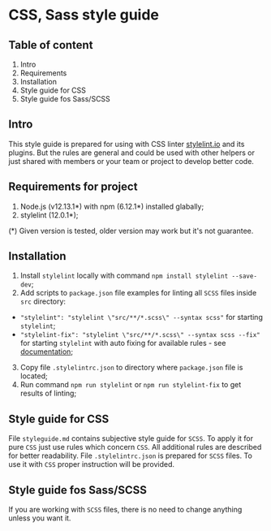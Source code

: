 # CSS, Sass style guide

## Table of content
1. Intro
2. Requirements
3. Installation
4. Style guide for CSS
5. Style guide fos Sass/SCSS

## Intro

This style guide is prepared for using with CSS linter [stylelint.io](https://stylelint.io) and its plugins. But the rules are general and could be used with other helpers or just shared with members or your team or project to develop better code.

## Requirements for project

1. Node.js (v12.13.1*) with npm (6.12.1*) installed glabally;
2. stylelint (12.0.1*);

(*) Given version is tested, older version may work but it's not guarantee.

## Installation

1. Install `stylelint` locally with command `npm install stylelint --save-dev`;
2. Add scripts to `package.json` file examples for linting all `SCSS` files inside `src` directory:
  * `"stylelint": "stylelint \"src/**/*.scss\" --syntax scss"` for starting `stylelint`;
  * `"stylelint-fix": "stylelint \"src/**/*.scss\" --syntax scss --fix"` for starting `stylelint` with auto fixing for available rules - see [documentation](https://stylelint.io/user-guide/rules);
3. Copy file `.stylelintrc.json` to directory where `package.json` file is located;
4. Run command `npm run stylelint` or `npm run stylelint-fix` to get results of linting;

## Style guide for CSS

File `styleguide.md` contains subjective style guide for `SCSS`. To apply it for pure `CSS` just use rules which concern `CSS`. All additional rules are described for better readability.
File `.stylelintrc.json` is prepared for `SCSS` files. To use it with `CSS` proper instruction will be provided.

## Style guide fos Sass/SCSS

If you are working with `SCSS` files, there is no need to change anything unless you want it.